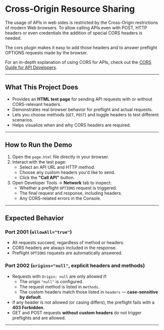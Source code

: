 # Cross-Origin Resource Sharing

The usage of APIs in web sides is restricted by the Cross-Origin restrictions of modern Web browsers. To allow calling
APIs even with POST, HTTP headers or even credentials the addition of special CORS headers is needed.

The cors plugin makes it easy to add those headers and to answer preflight OPTIONS requests made by the browser.

For an in-depth explanation of using CORS for APIs, check out
the [CORS Guide for API Developers](https://www.membrane-api.io/cors-api-gateway.html).

---

## What This Project Does

- Provides an **HTML test page** for sending API requests with or without CORS-relevant headers.
- Demonstrates real browser behavior for preflight and actual requests.
- Lets you choose methods (`GET`, `POST`) and toggle headers to test different scenarios.
- Helps visualize when and why CORS headers are required.

---

## How to Run the Demo

1. Open the `page.html` file directly in your browser.
2. Interact with the test page:
    - Select an API URL and HTTP method.
    - Choose any custom headers you'd like to send.
    - Click the **"Call API"** button.
3. Open Developer Tools → **Network** tab to inspect:
    - Whether a preflight `OPTIONS` request is triggered.
    - The final request and response, including headers.
    - Any CORS-related errors in the Console.

---

## Expected Behavior

### Port 2001 (`allowAll="true"`)

- All requests succeed, regardless of method or headers.
- CORS headers are always included in the response.
- Preflight `OPTIONS` requests are automatically answered.

### Port 2002 (`origins="null"`, explicit headers and methods)

- Requests with `Origin: null` are only allowed if:
   - The origin `"null"` is configured.
   - The request method is listed in `methods`.
   - The custom headers match those listed in `headers` — **case-sensitive by default**.
- If any header is not allowed (or casing differs), the preflight fails with a **403 Forbidden**.
- GET and POST requests **without custom headers** do not trigger preflights and are allowed.

---
